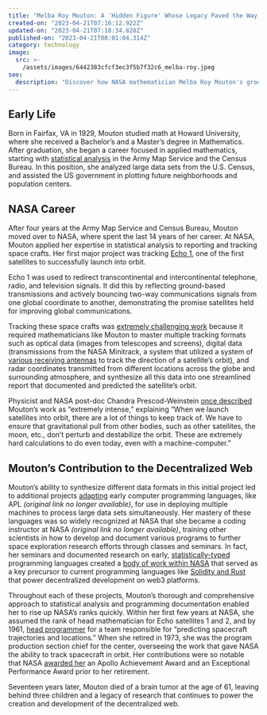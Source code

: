 ```yaml
---
title: "Melba Roy Mouton: A 'Hidden Figure' Whose Legacy Paved the Way for Web3"
created-on: "2023-04-21T07:16:12.922Z"
updated-on: "2023-04-21T07:18:34.828Z"
published-on: "2023-04-21T08:01:04.314Z"
category: technology
image:
  src: >-
    /assets/images/6442383cfcf3ec3f5b7f32c6_melba-roy.jpeg
seo:
  description: "Discover how NASA mathematician Melba Roy Mouton's groundbreaking work in statistical analysis and programming documentation helped shape modern decentralized technologies."
---
```


## Early Life

Born in Fairfax, VA in 1929, Mouton studied math at Howard University, where she received a Bachelor’s and a Master’s degree in Mathematics. After graduation, she began a career focused in applied mathematics, starting with [statistical analysis](https://massivesci.com/articles/science-heroes-melba-roy-mouton-nasa/) in the Army Map Service and the Census Bureau. In this position, she analyzed large data sets from the U.S. Census, and assisted the US government in plotting future neighborhoods and population centers.

## NASA Career

After four years at the Army Map Service and Census Bureau, Mouton moved over to NASA, where spent the last 14 years of her career. At NASA, Mouton applied her expertise in statistical analysis to reporting and tracking space crafts. Her first major project was tracking [Echo 1](https://web.archive.org/web/20100527211747/http:/samadhi.jpl.nasa.gov/msl/QuickLooks/echoQL.html), one of the first satellites to successfully launch into orbit.

Echo 1 was used to redirect transcontinental and intercontinental telephone, radio, and television signals. It did this by reflecting ground-based transmissions and actively bouncing two-way communications signals from one global coordinate to another, demonstrating the promise satellites held for improving global communications.

Tracking these space crafts was [extremely challenging work](https://www.nasa.gov/sites/default/files/atoms/files/goddardviewv13i1online.pdf) because it required mathematicians like Mouton to master multiple tracking formats such as optical data (images from telescopes and screens), digital data (transmissions from the NASA Minitrack, a system that utilized a system of [various receiving antennas](https://history.nasa.gov/SP-4202/chapter9.html) to track the direction of a satellite’s orbit), and radar coordinates transmitted from different locations across the globe and surrounding atmosphere, and synthesize all this data into one streamlined report that documented and predicted the satellite’s orbit.

Physicist and NASA post-doc Chandra Prescod-Weinstein [once described](https://www.nasa.gov/sites/default/files/atoms/files/goddardviewv13i1online.pdf) Mouton’s work as “extremely intense,” explaining “When we launch satellites into orbit, there are a lot of things to keep track of. We have to ensure that gravitational pull from other bodies, such as other satellites, the moon, etc., don’t perturb and destabilize the orbit. These are extremely hard calculations to do even today, even with a machine-computer.”

## Mouton’s Contribution to the Decentralized Web

Mouton’s ability to synthesize different data formats in this initial project led to additional projects [adapting](https://massivesci.com/articles/science-heroes-melba-roy-mouton-nasa/) early computer programming languages, like APL _(original link no longer available)_, for use in deploying multiple machines to process large data sets simultaneously. Her mastery of these languages was so widely recognized at NASA that she became a coding instructor at NASA _(original link no longer available)_, training other scientists in how to develop and document various programs to further space exploration research efforts through classes and seminars. In fact, her seminars and documented research on early, [statistically-typed](https://en.wikipedia.org/wiki/Category:Statically_typed_programming_languages) programming languages created a [body of work within NASA](https://ntrs.nasa.gov/citations/19730010487) that served as a key precursor to current programming languages like [Solidity and Rust](https://web3.foundation/about/) that power decentralized development on web3 platforms.

Throughout each of these projects, Mouton’s thorough and comprehensive approach to statistical analysis and programming documentation enabled her to rise up NASA’s ranks quickly. Within her first few years at NASA, she assumed the rank of head mathematician for Echo satellites 1 and 2, and by 1961, [head programmer](https://www.nasa.gov/sites/default/files/atoms/files/goddardviewv13i1online.pdf) for a team responsible for “predicting spacecraft trajectories and locations.” When she retired in 1973, she was the program production section chief for the center, overseeing the work that gave NASA the ability to track spacecraft in orbit. Her contributions were so notable that NASA [awarded her](https://www.nasa.gov/sites/default/files/atoms/files/goddardviewv13i1online.pdf) an Apollo Achievement Award and an Exceptional Performance Award prior to her retirement.

Seventeen years later, Mouton died of a brain tumor at the age of 61, leaving behind three children and a legacy of research that continues to power the creation and development of the decentralized web.
